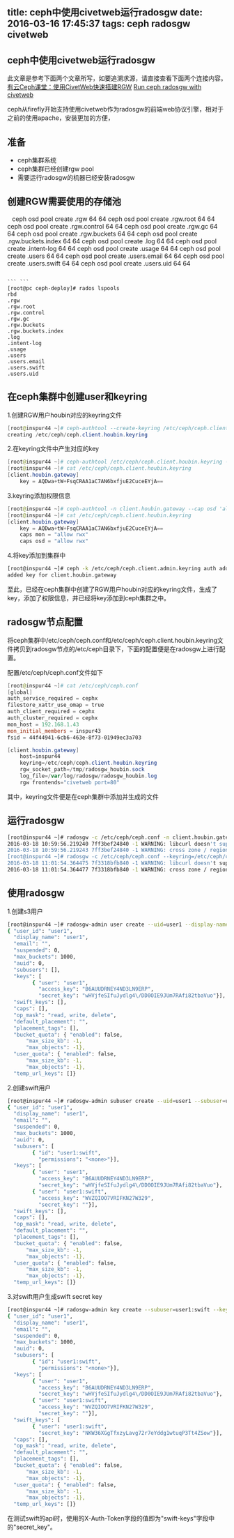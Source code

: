title: ceph中使用civetweb运行radosgw
date: 2016-03-16 17:45:37
tags: ceph radosgw civetweb
---

## ceph中使用civetweb运行radosgw
此文章是参考下面两个文章所写，如要追溯求源，请直接查看下面两个连接内容。
[有云Ceph课堂：使用CivetWeb快速搭建RGW](https://www.ustack.com/blog/civetweb/)
[Run ceph radosgw with civetweb](http://hustcat.github.io/run-ceph-radosgw-with-civetweb/)

ceph从firefly开始支持使用civetweb作为radosgw的前端web协议引擎，相对于之前的使用apache，安装更加的方便，

<!-- more -->

## 准备
- ceph集群系统
- ceph集群已经创建rgw pool
- 需要运行radosgw的机器已经安装radosgw

## 创建RGW需要使用的存储池
``` ```
ceph osd pool create .rgw 64 64
ceph osd pool create .rgw.root 64 64
ceph osd pool create .rgw.control 64 64
ceph osd pool create .rgw.gc 64 64
ceph osd pool create .rgw.buckets 64 64
ceph osd pool create .rgw.buckets.index 64 64
ceph osd pool create .log 64 64
ceph osd pool create .intent-log 64 64
ceph osd pool create .usage 64 64
ceph osd pool create .users 64 64
ceph osd pool create .users.email 64 64
ceph osd pool create .users.swift 64 64
ceph osd pool create .users.uid 64 64
```

``` ```
[root@pc ceph-deploy]# rados lspools
rbd
.rgw
.rgw.root
.rgw.control
.rgw.gc
.rgw.buckets
.rgw.buckets.index
.log
.intent-log
.usage
.users
.users.email
.users.swift
.users.uid
```

## 在ceph集群中创建user和keyring

1.创建RGW用户houbin对应的keyring文件
``` powershell
[root@inspur44 ~]# ceph-authtool --create-keyring /etc/ceph/ceph.client.houbin.keyring
creating /etc/ceph/ceph.client.houbin.keyring 
```

2.在keyring文件中产生对应的key
``` powershell
[root@inspur44 ~]# ceph-authtool /etc/ceph/ceph.client.houbin.keyring -n client.houbin.gateway --gen-key
[root@inspur44 ~]# cat /etc/ceph/ceph.client.houbin.keyring 
[client.houbin.gateway]
	key = AQDwa+tW+FsqCRAA1aC7AN6bxfjuE2CuceEYjA==
```

3.keyring添加权限信息
``` powershell
[root@inspur44 ~]# ceph-authtool -n client.houbin.gateway --cap osd 'allow rwx' --cap mon 'allow rwx' /etc/ceph/ceph.client.houbin.keyring 
[root@inspur44 ~]# cat /etc/ceph/ceph.client.houbin.keyring 
[client.houbin.gateway]
	key = AQDwa+tW+FsqCRAA1aC7AN6bxfjuE2CuceEYjA==
	caps mon = "allow rwx"
	caps osd = "allow rwx"
```

4.将key添加到集群中
``` bash
[root@inspur44 ~]# ceph -k /etc/ceph/ceph.client.admin.keyring auth add client.houbin.gateway -i /etc/ceph/ceph.client.houbin.keyring 
added key for client.houbin.gateway
```

至此，已经在ceph集群中创建了RGW用户houbin对应的keyring文件，生成了key，添加了权限信息，并已经将key添加到ceph集群之中。

## radosgw节点配置
将ceph集群中/etc/ceph/ceph.conf和/etc/ceph/ceph.client.houbin.keyring文件拷贝到radosgw节点的/etc/ceph目录下，下面的配置便是在radosgw上进行配置。

配置/etc/ceph/ceph.conf文件如下
``` powershell
[root@inspur44 ~]# cat /etc/ceph/ceph.conf 
[global]
auth_service_required = cephx
filestore_xattr_use_omap = true
auth_client_required = cephx
auth_cluster_required = cephx
mon_host = 192.168.1.43
mon_initial_members = inspur43
fsid = 44f44941-6cb6-463e-8f73-01949ec3a703

[client.houbin.gateway]
    host=inspur44
    keyring=/etc/ceph/ceph.client.houbin.keyring
    rgw_socket_path=/tmp/radosgw_houbin.sock
    log_file=/var/log/radosgw/radosgw_houbin.log
    rgw frontends="civetweb port=80"
```
其中，keyring文件便是在ceph集群中添加并生成的文件

## 运行radosgw

``` bash
[root@inspur44 ~]# radosgw -c /etc/ceph/ceph.conf -n client.houbin.gateway
2016-03-18 10:59:56.219240 7ff3bef24840 -1 WARNING: libcurl doesn't support curl_multi_wait()
2016-03-18 10:59:56.219243 7ff3bef24840 -1 WARNING: cross zone / region transfer performance may be affected
[root@inspur44 ~]# radosgw -c /etc/ceph/ceph.conf --keyring=/etc/ceph/ceph.client.houbin.keyring --id=houbin.gateway
2016-03-18 11:01:54.364475 7f3318bfb840 -1 WARNING: libcurl doesn't support curl_multi_wait()
2016-03-18 11:01:54.364477 7f3318bfb840 -1 WARNING: cross zone / region transfer performance may be affected
```

## 使用radosgw
1.创建s3用户
``` bash
[root@inspur44 ~]# radosgw-admin user create --uid=user1 --display-name="user1"
{ "user_id": "user1",
  "display_name": "user1",
  "email": "",
  "suspended": 0,
  "max_buckets": 1000,
  "auid": 0,
  "subusers": [],
  "keys": [
        { "user": "user1",
          "access_key": "B6AUUDRNEY4ND3LN9ERP",
          "secret_key": "wHVjfeSIfuJydlg4\/DD0OIE9JUm7RAfi82tbaVuo"}],
  "swift_keys": [],
  "caps": [],
  "op_mask": "read, write, delete",
  "default_placement": "",
  "placement_tags": [],
  "bucket_quota": { "enabled": false,
      "max_size_kb": -1,
      "max_objects": -1},
  "user_quota": { "enabled": false,
      "max_size_kb": -1,
      "max_objects": -1},
  "temp_url_keys": []}
```

2.创建swift用户
``` bash
[root@inspur44 ~]# radosgw-admin subuser create --uid=user1 --subuser=user1:swift --access=full
{ "user_id": "user1",
  "display_name": "user1",
  "email": "",
  "suspended": 0,
  "max_buckets": 1000,
  "auid": 0,
  "subusers": [
        { "id": "user1:swift",
          "permissions": "<none>"}],
  "keys": [
        { "user": "user1",
          "access_key": "B6AUUDRNEY4ND3LN9ERP",
          "secret_key": "wHVjfeSIfuJydlg4\/DD0OIE9JUm7RAfi82tbaVuo"},
        { "user": "user1:swift",
          "access_key": "WVZQIOO7VRIFKN27W329",
          "secret_key": ""}],
  "swift_keys": [],
  "caps": [],
  "op_mask": "read, write, delete",
  "default_placement": "",
  "placement_tags": [],
  "bucket_quota": { "enabled": false,
      "max_size_kb": -1,
      "max_objects": -1},
  "user_quota": { "enabled": false,
      "max_size_kb": -1,
      "max_objects": -1},
  "temp_url_keys": []}
```

3.对swift用户生成swift secret key
``` bash
[root@inspur44 ~]# radosgw-admin key create --subuser=user1:swift --key-type=swift --gen-secret
{ "user_id": "user1",
  "display_name": "user1",
  "email": "",
  "suspended": 0,
  "max_buckets": 1000,
  "auid": 0,
  "subusers": [
        { "id": "user1:swift",
          "permissions": "<none>"}],
  "keys": [
        { "user": "user1",
          "access_key": "B6AUUDRNEY4ND3LN9ERP",
          "secret_key": "wHVjfeSIfuJydlg4\/DD0OIE9JUm7RAfi82tbaVuo"},
        { "user": "user1:swift",
          "access_key": "WVZQIOO7VRIFKN27W329",
          "secret_key": ""}],
  "swift_keys": [
        { "user": "user1:swift",
          "secret_key": "NKW36XGgTfxzyLavg72r7eYddg1wtuqP3Tt4ZSow"}],
  "caps": [],
  "op_mask": "read, write, delete",
  "default_placement": "",
  "placement_tags": [],
  "bucket_quota": { "enabled": false,
      "max_size_kb": -1,
      "max_objects": -1},
  "user_quota": { "enabled": false,
      "max_size_kb": -1,
      "max_objects": -1},
  "temp_url_keys": []}
```
在测试swift的api时，使用的X-Auth-Token字段的值即为"swift-keys"字段中的"secret_key"。

